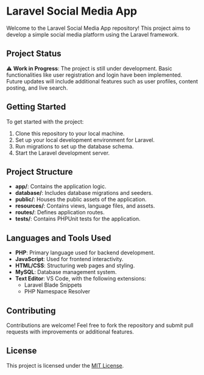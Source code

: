 # Laravel Social Media App

Welcome to the Laravel Social Media App repository! This project aims to develop a simple social media platform using the Laravel framework.

## Project Status

⚠️ **Work in Progress**: The project is still under development. Basic functionalities like user registration and login have been implemented. Future updates will include additional features such as user profiles, content posting, and live search.

## Getting Started

To get started with the project:

1. Clone this repository to your local machine.
2. Set up your local development environment for Laravel.
3. Run migrations to set up the database schema.
4. Start the Laravel development server.

## Project Structure

- **app/**: Contains the application logic.
- **database/**: Includes database migrations and seeders.
- **public/**: Houses the public assets of the application.
- **resources/**: Contains views, language files, and assets.
- **routes/**: Defines application routes.
- **tests/**: Contains PHPUnit tests for the application.

## Languages and Tools Used

- **PHP**: Primary language used for backend development.
- **JavaScript**: Used for frontend interactivity.
- **HTML/CSS**: Structuring web pages and styling.
- **MySQL**: Database management system.
- **Text Editor**: VS Code, with the following extensions:
  - Laravel Blade Snippets
  - PHP Namespace Resolver

## Contributing

Contributions are welcome! Feel free to fork the repository and submit pull requests with improvements or additional features.

## License

This project is licensed under the [MIT License](LICENSE).
